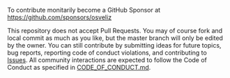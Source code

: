 To contribute monitarily become a GitHub Sponsor at https://github.com/sponsors/osveliz

This repository does not accept Pull Requests. You may of course fork and local commit as much as you like, but the master branch will only be edited by the owner. You can still contribute by submitting ideas for future topics, bug reports, reporting code of conduct violations, and contributing to [Issues](https://github.com/osveliz/numerical-veliz/issues). All community interactions are expected to follow the Code of Conduct as specified in [CODE_OF_CONDUCT.md](https://github.com/osveliz/numerical-veliz/blob/master/.github/CODE_OF_CONDUCT.md).
